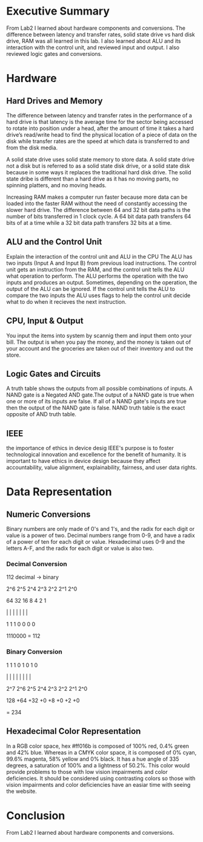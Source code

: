 # Executive Summary

From Lab2 I learned about hardware components and conversions. The difference between latency and transfer rates, solid state drive vs hard disk drive, RAM was all learned in this lab. I also learned about ALU and its interaction with the control unit, and reviewed input and output. I also reviewed logic gates and conversions.

# Hardware

## Hard Drives and Memory

The difference between latency and transfer rates in the performance of a hard drive is that latency is the average time for the sector being accessed to rotate into position under a head, after the amount of time it takes a hard drive’s read/write head to find the physical location of a piece of data on the disk while transfer rates are the speed at which data is transferred to and from the disk media.

A solid state drive uses solid state memory to store data. A solid state drive not a disk but is referred to as a solid state disk drive, or a solid state disk because in some ways it replaces the traditional hard disk drive. The solid state dribe is different than a hard drive as it has no moving parts, no spinning platters, and no moving heads. 

Increasing RAM makes a computer run faster because more data can be loaded into the faster RAM without the need of constantly accessing the slower hard drive. The difference between 64 and 32 bit data paths is the number of bits transferred in 1 clock cycle. A 64 bit data path transfers 64 bits of at a time while a 32 bit data path transfers 32 bits at a time.

## ALU and the Control Unit

Explain the interaction of the control unit and ALU in the CPU 
The ALU has two inputs (Input A and Input B) from previous load instructions. The control unit gets an instruction from the RAM, and the control unit tells the ALU what operation to perform. The ALU performs the operation with the two inputs and produces an output. Sometimes, depending on the operation, the output of the ALU can be ignored. If the control unit tells the ALU to compare the two inputs the ALU uses flags to help the control unit decide what to do when it recieves the next instruction.

## CPU, Input & Output

You input the items into system by scannig them and input them onto your bill. The output is when you pay the money, and the money is taken out of your account and the groceries are taken out of their inventory and out the store. 

## Logic Gates and Circuits

A truth table shows the outputs from all possible combinations of inputs. A NAND gate is a Negated AND gate.The output of a NAND gate is true when one or more of its inputs are false. If all of a NAND gate's inputs are true then the output of the NAND gate is false. NAND truth table is the exact opposite of AND truth table.

## IEEE
the importance of ethics in device desig
IEEE's purpose is to foster technological innovation and excellence for the benefit of humanity. It is important to have ethics in device design because they affect accountability, value alignment, explainability, fairness, and user data rights.

# Data Representation

## Numeric Conversions

Binary numbers are only made of 0's and 1's, and the radix for each digit or value is a power of two. Decimal numbers range from 0-9, and have a radix of a power of ten for each digit or value. Hexadecimal uses 0-9 and the letters A-F, and the radix for each digit or value is also two.

### Decimal Conversion
 
 112 decimal -> binary
 
2^6 2^5 2^4 2^3 2^2 2^1 2^0 

 64 32  16  8    4   2   1
 
 |  |   |   |    |   |   |
 
 1  1   1   0    0   0   0
 
 1110000 = 112

### Binary Conversion

 1   1   1   0   1   0   1   0
 
 |   |   |   |   |   |   |   |

2^7 2^6 2^5 2^4 2^3 2^2 2^1 2^0

128 +64 +32 +0  +8  +0   +2 +0

= 234

## Hexadecimal Color Representation
In a RGB color space, hex #ff016b is composed of 100% red, 0.4% green and 42% blue. Whereas in a CMYK color space, it is composed of 0% cyan, 99.6% magenta, 58% yellow and 0% black. It has a hue angle of 335 degrees, a saturation of 100% and a lightness of 50.2%. This color would provide problems to those with low vision impairments and color deficiencies. It should be considered using contrasting colors so those with vision impairments and color deficiencies have an easiar time with seeing the website.

# Conclusion

From Lab2 I learned about hardware components and conversions.
